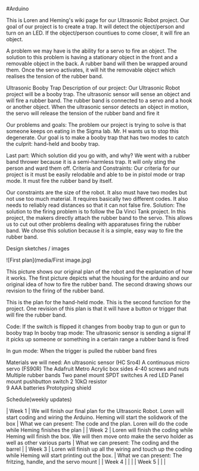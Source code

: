#Arduino

This is Loren and Heming's wiki page for our Ultrasonic Robot project.
Our goal of our project is to create a trap. It will detect the object/person and turn on an LED. If the object/person countiues to come closer, it will fire an object.

A problem we may have is the ability for a servo to fire an object.
The solution to this problem is having a stationary object in the front and a removable object in the back. A rubber band will then be wrapped around them. Once the servo activates, it will hit the removable object which realises the tension of the rubber band.

Ultrasonic Booby Trap
Description of our project: Our Ultrasonic Robot project will be a booby trap. The ultrasonic sensor will sense an object and will fire a rubber band. The rubber band is connected to a servo and a hook or another object. When the ultrasonic sensor detects an object in motion, the servo will release the tension of the rubber band and fire it

Our problems and goals: 
The problem our project is trying to solve is that someone keeps on eating in the Sigma lab. Mr. H wants us to stop this degenerate. Our goal is to make a booby trap that has two modes to catch the culprit: hand-held and booby trap. 


Last part: Which solution did you go with, and why?
We went with a rubber band thrower because it is a semi-harmless trap. It will only sting the person and ward them off.
Criteria and Constraints:
Our criteria for our project is it must be easily relodable and able to be in pistol mode or trap mode. It must fire the rubber band by itself.

Our constraints are the size of the robot. It also must have two modes but not use too much material. It requires basically two different codes. It also needs to reliably read distances so that it can not false fire.
Solution: The solution to the firing problem is to follow the Da Vinci Tank project. In this project, the makers directly attach the rubber band to the servo. This allows us to cut out other problems dealing with apparatuses firing the rubber band. We chose this solution because it is a simple, easy way to fire the rubber band.



Design sketches / images

![First plan](media/First image.jpg)

This picture shows our original plan of the robot and the explanation of how it works. The first picture depicts what the housing for the arduino and our original idea of how to fire the rubber band. The second drawing shows our revision to the firing of the rubber band. 

This is the plan for the hand-held mode. This is the second function for the project. One revision of this plan is that it will have a button or trigger that will fire the rubber band.
 
Code:
If the switch is flipped it changes from booby trap to gun or gun to booby trap
In booby trap mode:
The ultrasonic sensor is sending a signal
If it picks up someone or something in a certain range a rubber band is fired
 
In gun mode:
When the trigger is pulled the rubber band fires
 
Materials we will need:
An ultrasonic sensor (HC Sro4)
A continuous micro servo (FS90R)
The Adafruit Metro
Acrylic box sides
4-40 screws and nuts
Multiple rubber bands
Two panel mount SPDT switches
A red LED
Panel mount pushbutton switch
2 10kΩ resistor  
9 AAA batteries
Prototyping shield
 
Schedule(weekly updates)

| Week 1 | We will finish our final plan for the Ultrasonic Robot. Loren will start coding and wiring the Arduino. Heming will start the solidwork of the box | What we can present: The code and the plan. Loren will do the code while Heming finishes the plan |
| Week 2 | Loren will finish the coding while Heming will finish the box. We will then move onto make the servo holder as well as other various parts | What we can present: The coding and the barrel |
| Week 3 | Loren will finish up all the wiring and touch up the coding while Heming will start printing out the box. | What we can present: The fritzing, handle, and the servo mount |
| Week 4 | | |
| Week 5 | | |
